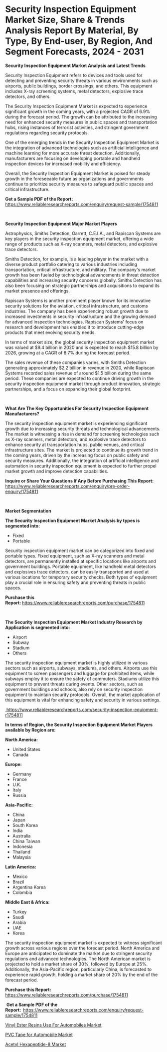 <p><h1>Security Inspection Equipment Market Size, Share & Trends Analysis Report By Material, By Type, By End-user, By Region, And Segment Forecasts, 2024 - 2031</h1></p><p><strong>Security Inspection Equipment Market Analysis and Latest Trends</strong></p>
<p><p>Security Inspection Equipment refers to devices and tools used for detecting and preventing security threats in various environments such as airports, public buildings, border crossings, and others. This equipment includes X-ray screening systems, metal detectors, explosive trace detectors, and others.</p><p>The Security Inspection Equipment Market is expected to experience significant growth in the coming years, with a projected CAGR of 6.9% during the forecast period. The growth can be attributed to the increasing need for enhanced security measures in public spaces and transportation hubs, rising instances of terrorist activities, and stringent government regulations regarding security protocols.</p><p>One of the emerging trends in the Security Inspection Equipment Market is the integration of advanced technologies such as artificial intelligence and machine learning for more accurate threat detection. Additionally, manufacturers are focusing on developing portable and handheld inspection devices for increased mobility and efficiency.</p><p>Overall, the Security Inspection Equipment Market is poised for steady growth in the foreseeable future as organizations and governments continue to prioritize security measures to safeguard public spaces and critical infrastructure.</p></p>
<p><strong>Get a Sample PDF of the Report:&nbsp;</strong> <a href="https://www.reliableresearchreports.com/enquiry/request-sample/1754811">https://www.reliableresearchreports.com/enquiry/request-sample/1754811</a></p>
<p>&nbsp;</p>
<p><strong>Security Inspection Equipment Major Market Players</strong></p>
<p><p>Astrophysics, Smiths Detection, Garrett, C.E.I.A., and Rapiscan Systems are key players in the security inspection equipment market, offering a wide range of products such as X-ray scanners, metal detectors, and explosive trace detectors. </p><p>Smiths Detection, for example, is a leading player in the market with a diverse product portfolio catering to various industries including transportation, critical infrastructure, and military. The company's market growth has been fueled by technological advancements in threat detection capabilities and increasing security concerns globally. Smiths Detection has also been focusing on strategic partnerships and acquisitions to expand its market presence and offerings.</p><p>Rapiscan Systems is another prominent player known for its innovative security solutions for the aviation, critical infrastructure, and customs industries. The company has been experiencing robust growth due to increased investments in security infrastructure and the growing demand for advanced inspection technologies. Rapiscan Systems' focus on research and development has enabled it to introduce cutting-edge products that meet evolving security needs.</p><p>In terms of market size, the global security inspection equipment market was valued at $9.4 billion in 2020 and is expected to reach $15.8 billion by 2026, growing at a CAGR of 8.7% during the forecast period. </p><p>The sales revenue of these companies varies, with Smiths Detection generating approximately $2.2 billion in revenue in 2020, while Rapiscan Systems recorded sales revenue of around $1.5 billion during the same period. These companies are expected to continue driving growth in the security inspection equipment market through product innovation, strategic partnerships, and a focus on expanding their global footprint.</p></p>
<p>&nbsp;</p>
<p><strong>What Are The Key Opportunities For Security Inspection Equipment Manufacturers?</strong></p>
<p><p>The security inspection equipment market is experiencing significant growth due to increasing security threats and technological advancements. The market is witnessing a rise in demand for screening technologies such as X-ray scanners, metal detectors, and explosive trace detectors to enhance security at transportation hubs, public venues, and critical infrastructure sites. The market is projected to continue its growth trend in the coming years, driven by the increasing focus on public safety and security measures. Additionally, the integration of artificial intelligence and automation in security inspection equipment is expected to further propel market growth and improve detection capabilities.</p></p>
<p><strong>Inquire or Share Your Questions If Any Before Purchasing This Report:</strong> <a href="https://www.reliableresearchreports.com/enquiry/pre-order-enquiry/1754811">https://www.reliableresearchreports.com/enquiry/pre-order-enquiry/1754811</a></p>
<p>&nbsp;</p>
<p><strong>Market Segmentation</strong></p>
<p><strong>The Security Inspection Equipment Market Analysis by types is segmented into:</strong></p>
<p><ul><li>Fixed</li><li>Portable</li></ul></p>
<p><p>Security inspection equipment market can be categorized into fixed and portable types. Fixed equipment, such as X-ray scanners and metal detectors, are permanently installed at specific locations like airports and government buildings. Portable equipment, like handheld metal detectors and explosives trace detectors, can be easily transported and used at various locations for temporary security checks. Both types of equipment play a crucial role in ensuring safety and preventing threats in public spaces.</p></p>
<p><strong>Purchase this Report:&nbsp;</strong><a href="https://www.reliableresearchreports.com/purchase/1754811">https://www.reliableresearchreports.com/purchase/1754811</a></p>
<p>&nbsp;</p>
<p><strong>The Security Inspection Equipment Market Industry Research by Application is segmented into:</strong></p>
<p><ul><li>Airport</li><li>Subway</li><li>Stadium</li><li>Others</li></ul></p>
<p><p>The security inspection equipment market is highly utilized in various sectors such as airports, subways, stadiums, and others. Airports use this equipment to screen passengers and luggage for prohibited items, while subways employ it to ensure the safety of commuters. Stadiums utilize this equipment to prevent threats during events. Other sectors, such as government buildings and schools, also rely on security inspection equipment to maintain security protocols. Overall, the market application of this equipment is vital for enhancing safety and security in various settings.</p></p>
<p><a href="https://www.reliableresearchreports.com/security-inspection-equipment-r1754811">&nbsp;https://www.reliableresearchreports.com/security-inspection-equipment-r1754811</a></p>
<p><strong>In terms of Region, the Security Inspection Equipment Market Players available by Region are:</strong></p>
<p>
    <p> <strong> North America: </strong>
        <ul>
            <li>United States</li>
            <li>Canada</li>
        </ul>
        </p> 
    <p> <strong> Europe: </strong>
        <ul>
            <li>Germany</li>
            <li>France</li>
            <li>U.K.</li>
            <li>Italy</li>
            <li>Russia</li>
        </ul>
        </p> 
    <p> <strong> Asia-Pacific: </strong>
        <ul>
            <li>China</li>
            <li>Japan</li>
            <li>South Korea</li>
            <li>India</li>
            <li>Australia</li>
            <li>China Taiwan</li>
            <li>Indonesia</li>
            <li>Thailand</li>
            <li>Malaysia</li>
        </ul>
        </p> 
    <p> <strong> Latin America: </strong>
        <ul>
            <li>Mexico</li>
            <li>Brazil</li>
            <li>Argentina Korea</li>
            <li>Colombia</li>
        </ul>
        </p> 
    <p> <strong> Middle East & Africa: </strong>
        <ul>
            <li>Turkey</li>
            <li>Saudi</li>
            <li>Arabia</li>
            <li>UAE</li>
            <li>Korea</li>
        </ul>
    </p>
    </p>
<p><p>The security inspection equipment market is expected to witness significant growth across various regions over the forecast period. North America and Europe are anticipated to dominate the market due to stringent security regulations and advanced technologies. The North American market is projected to hold a market share of 30%, followed by Europe at 25%. Additionally, the Asia-Pacific region, particularly China, is forecasted to experience rapid growth, holding a market share of 20% by the end of the forecast period.</p></p>
<p><strong>Purchase this Report: </strong><a href="https://www.reliableresearchreports.com/purchase/1754811">https://www.reliableresearchreports.com/purchase/1754811</a></p>
<p>&nbsp;<strong>Get a Sample PDF of the Report:&nbsp;&nbsp;</strong><a href="https://www.reliableresearchreports.com/enquiry/request-sample/1754811">https://www.reliableresearchreports.com/enquiry/request-sample/1754811</a></p>
<p><strong></strong></p>
<p><p><a href="https://www.linkedin.com/pulse/vinyl-ester-resins-use-automobiles-market-research-report-afjqe?trackingId=OfDViK5l80DLo9Kqe96S4Q%3D%3D">Vinyl Ester Resins Use For Automobiles Market</a></p><p><a href="https://www.linkedin.com/pulse/pvc-tape-automobile-market-challenges-opportunities-growth-g0ile?trackingId=r2nFmDgr%2BBco8bfb2qPFGw%3D%3D">PVC Tape for Automobile Market</a></p><p><a href="https://www.linkedin.com/pulse/acetyl-hexapeptide-8-market-research-report-key-successful-5ap9e?trackingId=%2FaG36YXmmnjCdvpNU0M0ow%3D%3D">Acetyl Hexapeptide-8 Market</a></p></p>